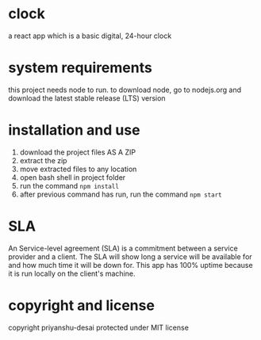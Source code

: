 # clock
a react app which is a basic digital, 24-hour clock

# system requirements
this project needs node to run. to download node, go to nodejs.org and download the latest stable release (LTS) version

# installation and use
1. download the project files AS A ZIP
2. extract the zip
3. move extracted files to any location
4. open bash shell in project folder
5. run the command `npm install`
6. after previous command has run, run the command `npm start`

# SLA
An Service-level agreement (SLA) is a commitment between a service provider and a client. The SLA will show long a service will be available for and how much time it will be down for.
This app has 100% uptime because it is run locally on the client's machine. 


# copyright and license
copyright priyanshu-desai
protected under MIT license
